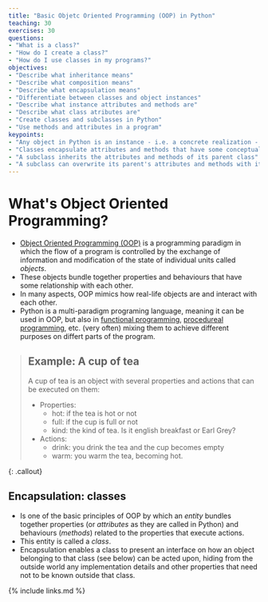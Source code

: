 ```yaml
---
title: "Basic Objetc Oriented Programming (OOP) in Python"
teaching: 30
exercises: 30
questions:
- "What is a class?"
- "How do I create a class?"
- "How do I use classes in my programs?"
objectives:
- "Describe what inheritance means"
- "Describe what composition means"
- "Describe what encapsulation means"
- "Differentiate between classes and object instances"
- "Describe what instance attributes and methods are"
- "Describe what class atributes are"
- "Create classes and subclasses in Python"
- "Use methods and attributes in a program"
keypoints:
- "Any object in Python is an instance - i.e. a concrete realization - of a class"
- "Classes encapsulate attributes and methods that have some conceptual relationship with each other"
- "A subclass inherits the attributes and methods of its parent class"
- "A subclass can overwrite its parent's attributes and methods with its own versions"
---
```


# What's Object Oriented Programming?

- [Object Oriented Programming (OOP)](https://en.wikipedia.org/wiki/Object-oriented_programming) is a programming paradigm in which the flow of a program is controlled by the exchange of information and modification of the state of individual units called *objects*.
- These objects bundle together properties and behaviours that have some relationship with each other.
- In many aspects, OOP mimics how real-life objects are and interact with each other.
- Python is a multi-paradigm programing language, meaning it can be used in OOP, but also in [functional programming](https://en.wikipedia.org/wiki/Functional_programming), [procedureal programming](https://en.wikipedia.org/wiki/Procedural_programming), etc. (very often) mixing them to achieve different purposes on differt parts of the program.

> ## Example: A cup of tea
>
> A cup of tea is an object with several properties and actions that can be executed on them:
> - Properties:
>   - hot: if the tea is hot or not
>   - full: if the cup is full or not
>   - kind: the kind of tea. Is it english breakfast or Earl Grey?
> - Actions:
>   - drink: you drink the tea and the cup becomes empty
>   - warm: you warm the tea, becoming hot.
>
{: .callout}

## Encapsulation: classes

- Is one of the basic principles of OOP by which an *entity* bundles together properties (or *attributes* as they are called in Python) and behaviours (*methods*) related to the properties that execute actions.
- This entity is called a *class*.
- Encapsulation enables a class to present an interface on how an object belonging to that class (see below) can be acted upon, hiding from the outside world any implementation details and other properties that need not to be known outside that class.

{% include links.md %}


